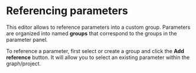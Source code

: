# Referencing parameters

This editor allows to reference parameters into a custom group. Parameters are organized into named **groups** that correspond to 
the groups in the parameter panel.

To reference a parameter, first select or create a group and click the **Add reference** button. It will allow you to select
an existing parameter within the graph/project.
